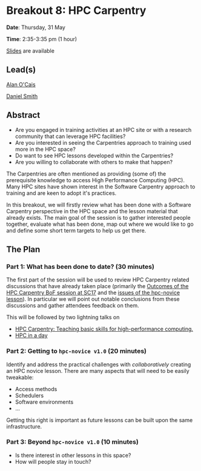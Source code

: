 # Breakout 8: **HPC Carpentry**

**Date**: Thursday, 31 May

**Time**: 2:35-3:35 pm (1 hour)

[Slides](HPC_Breakout.pdf) are available

## Lead(s)

[Alan O'Cais](https://github.com/carpentries/carpentrycon/blob/master/ShortBio/SessionChairs/AlanOCais-bio.md)

[Daniel Smith](https://github.com/carpentries/carpentrycon/blob/master/ShortBio/SessionChairs/DanielSmith-bio.md)

## Abstract

- Are you engaged in training activities at an HPC site or with a research community that can leverage HPC facilities?
- Are you interested in seeing the Carpentries approach to training used more in the HPC space?
- Do want to see HPC lessons developed within the Carpentries?
- Are you willing to collaborate with others to make that happen?

The Carpentries are often mentioned as providing (some of) the prerequisite knowledge to access High Performance Computing (HPC). Many HPC sites have shown interest in the Software Carpentry approach to training and are keen to adopt it's practices.

In this breakout, we will firstly review what has been done with a Software Carpentry perspective in the HPC space and the lesson material that already exists. The main goal of the session is to gather interested people together, evaluate what has been done, map out where we would like to go and define some short term targets to help us get there.

## The Plan

### **Part 1**: What has been done to date? (30 minutes)

The first part of the session will be used to review HPC Carpentry related discussions that have already taken place (primarily the [Outcomes of the HPC Carpentry BoF session at SC17](https://github.com/hpc-uk/sc17-hpccarpentry-bof/raw/master/pdf/sc17-hpccarpentry-bof-report.pdf) and the [issues of the hpc-novice lesson](https://github.com/swcarpentry/hpc-novice/issues)). In particular we will point out notable conclusions from these discussions and gather attendees feedback on them.

This will be followed by two lightning talks on
- [HPC Carpentry:
Teaching basic skills for high-performance computing.](https://hpc-carpentry.github.io/)
- [HPC in a day](https://psteinb.github.io/hpc-in-a-day/)

### **Part 2**: Getting to `hpc-novice v1.0` (20 minutes)

Identify and address the practical challenges with *collaboratively* creating an HPC novice lesson. There are many aspects that will need to be easily tweakable:
- Access methods
- Schedulers
- Software environments
- ...

Getting this right is important as future lessons can be built upon the same infrastructure.

### **Part 3**: Beyond `hpc-novice v1.0` (10 minutes)

- Is there interest in other lessons in this space?
- How will people stay in touch?
